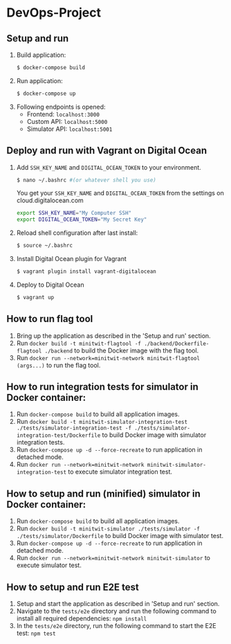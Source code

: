 # DevOps-Project

## Setup and run
1. Build application:
    ```bash
    $ docker-compose build
    ```
2. Run application:
    ```bash
    $ docker-compose up
    ```
3. Following endpoints is opened:
    - Frontend: `localhost:3000`
    - Custom API: `localhost:5000`
    - Simulator API: `localhost:5001`

## Deploy and run with Vagrant on Digital Ocean
1. Add `SSH_KEY_NAME` and `DIGITAL_OCEAN_TOKEN` to your environment.
   ```bash
   $ nano ~/.bashrc #(or whatever shell you use)
   ```
   You get your `SSH_KEY_NAME` and `DIGITAL_OCEAN_TOKEN` from the settings on cloud.digitalocean.com
   ```bash
   export SSH_KEY_NAME="My Computer SSH"
   export DIGITAL_OCEAN_TOKEN="My Secret Key"
   ```
2. Reload shell configuration after last install:
   ```bash
   $ source ~/.bashrc
   ```
3. Install Digital Ocean plugin for Vagrant
   ```bash
   $ vagrant plugin install vagrant-digitalocean
   ```
4. Deploy to Digital Ocean
   ```bash
   $ vagrant up
   ```

## How to run flag tool
1. Bring up the application as described in the 'Setup and run' section.
2. Run `docker build -t minitwit-flagtool -f ./backend/Dockerfile-flagtool ./backend` to build the Docker image with the flag tool.
3. Run `docker run --network=minitwit-network minitwit-flagtool (args...)` to run the flag tool.

## How to run integration tests for simulator in Docker container:
1. Run `docker-compose build` to build all application images.
2. Run `docker build -t minitwit-simulator-integration-test ./tests/simulator-integration-test -f ./tests/simulator-integration-test/Dockerfile` to build Docker image with simulator integration tests.
3. Run `docker-compose up -d --force-recreate` to run application in detached mode.
4. Run `docker run --network=minitwit-network minitwit-simulator-integration-test` to execute simulator integration test.

## How to setup and run (minified) simulator in Docker container:
1. Run `docker-compose build` to build all application images.
2. Run `docker build -t minitwit-simulator ./tests/simulator -f ./tests/simulator/Dockerfile` to build Docker image with simulator test.
3. Run `docker-compose up -d --force-recreate` to run application in detached mode.
4. Run `docker run --network=minitwit-network minitwit-simulator` to execute simulator test.

## How to setup and run E2E test
1. Setup and start the application as described in 'Setup and run' section.
2. Navigate to the `tests/e2e` directory and run the following command to install all required dependencies: `npm install`
3. In the `tests/e2e` directory, run the following command to start the E2E test: `npm test`
